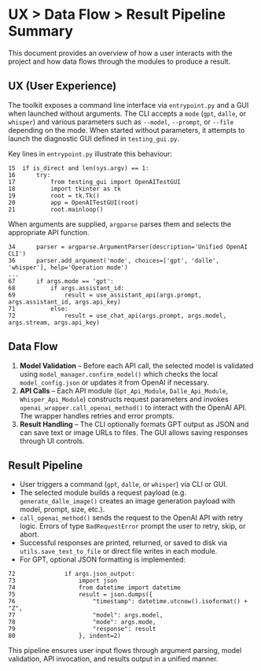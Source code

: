 # UX > Data Flow > Result Pipeline Summary

This document provides an overview of how a user interacts with the project and how data flows through the modules to produce a result.

## UX (User Experience)

The toolkit exposes a command line interface via `entrypoint.py` and a GUI when launched without arguments. The CLI accepts a `mode` (`gpt`, `dalle`, or `whisper`) and various parameters such as `--model`, `--prompt`, or `--file` depending on the mode. When started without parameters, it attempts to launch the diagnostic GUI defined in `testing_gui.py`.

Key lines in `entrypoint.py` illustrate this behaviour:

```
15  if is_direct and len(sys.argv) == 1:
16      try:
17          from testing_gui import OpenAITestGUI
18          import tkinter as tk
19          root = tk.Tk()
20          app = OpenAITestGUI(root)
21          root.mainloop()
```

When arguments are supplied, `argparse` parses them and selects the appropriate API function.

```
34      parser = argparse.ArgumentParser(description='Unified OpenAI CLI')
36      parser.add_argument('mode', choices=['gpt', 'dalle', 'whisper'], help='Operation mode')
...
67      if args.mode == 'gpt':
68          if args.assistant_id:
69              result = use_assistant_api(args.prompt, args.assistant_id, args.api_key)
71          else:
72              result = use_chat_api(args.prompt, args.model, args.stream, args.api_key)
```

## Data Flow

1. **Model Validation** – Before each API call, the selected model is validated using `model_manager.confirm_model()` which checks the local `model_config.json` or updates it from OpenAI if necessary.
2. **API Calls** – Each API module (`Gpt_Api_Module`, `Dalle_Api_Module`, `Whisper_Api_Module`) constructs request parameters and invokes `openai_wrapper.call_openai_method()` to interact with the OpenAI API. The wrapper handles retries and error prompts.
3. **Result Handling** – The CLI optionally formats GPT output as JSON and can save text or image URLs to files. The GUI allows saving responses through UI controls.

## Result Pipeline

- User triggers a command (`gpt`, `dalle`, or `whisper`) via CLI or GUI.
- The selected module builds a request payload (e.g. `generate_dalle_image()` creates an image generation payload with model, prompt, size, etc.).
- `call_openai_method()` sends the request to the OpenAI API with retry logic. Errors of type `BadRequestError` prompt the user to retry, skip, or abort.
- Successful responses are printed, returned, or saved to disk via `utils.save_text_to_file` or direct file writes in each module.
- For GPT, optional JSON formatting is implemented:

```
72              if args.json_output:
73                  import json
74                  from datetime import datetime
75                  result = json.dumps({
76                      "timestamp": datetime.utcnow().isoformat() + "Z",
77                      "model": args.model,
78                      "mode": args.mode,
79                      "response": result
80                  }, indent=2)
```

This pipeline ensures user input flows through argument parsing, model validation, API invocation, and results output in a unified manner.
